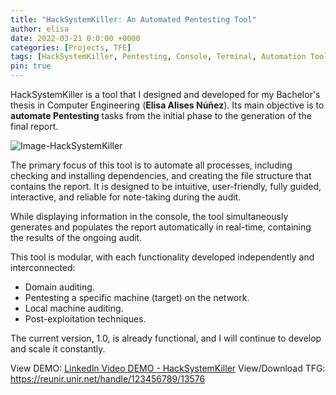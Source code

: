 ```yaml
---
title: "HackSystemKiller: An Automated Pentesting Tool"
author: elisa
date: 2022-03-21 0:0:00 +0000 
categories: [Projects, TFE] 
tags: [HackSystemKiller, Pentesting, Console, Terminal, Automation Tool] 
pin: true
---
```



HackSystemKiller is a tool that I designed and developed for my Bachelor's thesis in Computer Engineering (**Elisa Alises Núñez**). Its main objective is to **automate Pentesting** tasks from the initial phase to the generation of the final report.

![Image-HackSystemKiller](https://raw.githubusercontent.com/ioritz1993/ioritz1993.github.io/main/assets/img/tfe/image-HackSystemKiller.png)

The primary focus of this tool is to automate all processes, including checking and installing dependencies, and creating the file structure that contains the report. It is designed to be intuitive, user-friendly, fully guided, interactive, and reliable for note-taking during the audit.

While displaying information in the console, the tool simultaneously generates and populates the report automatically in real-time, containing the results of the ongoing audit.

This tool is modular, with each functionality developed independently and interconnected:

- Domain auditing.
- Pentesting a specific machine (target) on the network.
- Local machine auditing.
- Post-exploitation techniques.

The current version, 1.0, is already functional, and I will continue to develop and scale it constantly.


View DEMO: [Linkedln Video DEMO - HackSystemKiller](https://es.linkedin.com/posts/elisa-alises-n%C3%BA%C3%B1ez-9a4325248_ingenier%C3%ADa-inform%C3%A1tica-pentesting-activity-6983699200270053376-fibR)
View/Download TFG: https://reunir.unir.net/handle/123456789/13576